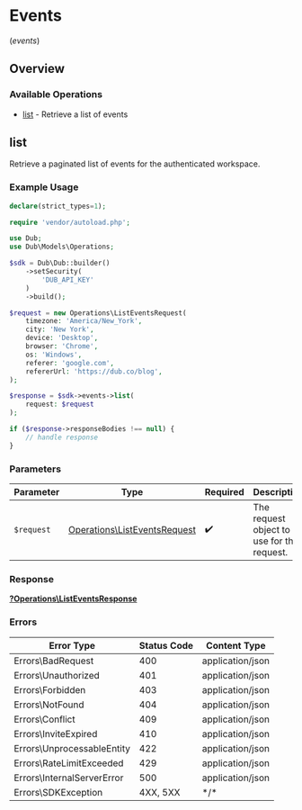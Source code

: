 # Events
(*events*)

## Overview

### Available Operations

* [list](#list) - Retrieve a list of events

## list

Retrieve a paginated list of events for the authenticated workspace.

### Example Usage

```php
declare(strict_types=1);

require 'vendor/autoload.php';

use Dub;
use Dub\Models\Operations;

$sdk = Dub\Dub::builder()
    ->setSecurity(
        'DUB_API_KEY'
    )
    ->build();

$request = new Operations\ListEventsRequest(
    timezone: 'America/New_York',
    city: 'New York',
    device: 'Desktop',
    browser: 'Chrome',
    os: 'Windows',
    referer: 'google.com',
    refererUrl: 'https://dub.co/blog',
);

$response = $sdk->events->list(
    request: $request
);

if ($response->responseBodies !== null) {
    // handle response
}
```

### Parameters

| Parameter                                                                    | Type                                                                         | Required                                                                     | Description                                                                  |
| ---------------------------------------------------------------------------- | ---------------------------------------------------------------------------- | ---------------------------------------------------------------------------- | ---------------------------------------------------------------------------- |
| `$request`                                                                   | [Operations\ListEventsRequest](../../Models/Operations/ListEventsRequest.md) | :heavy_check_mark:                                                           | The request object to use for the request.                                   |

### Response

**[?Operations\ListEventsResponse](../../Models/Operations/ListEventsResponse.md)**

### Errors

| Error Type                 | Status Code                | Content Type               |
| -------------------------- | -------------------------- | -------------------------- |
| Errors\BadRequest          | 400                        | application/json           |
| Errors\Unauthorized        | 401                        | application/json           |
| Errors\Forbidden           | 403                        | application/json           |
| Errors\NotFound            | 404                        | application/json           |
| Errors\Conflict            | 409                        | application/json           |
| Errors\InviteExpired       | 410                        | application/json           |
| Errors\UnprocessableEntity | 422                        | application/json           |
| Errors\RateLimitExceeded   | 429                        | application/json           |
| Errors\InternalServerError | 500                        | application/json           |
| Errors\SDKException        | 4XX, 5XX                   | \*/\*                      |